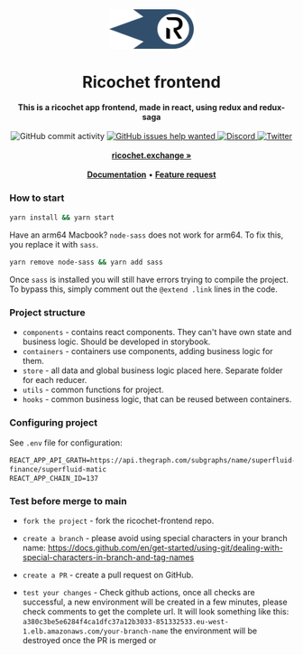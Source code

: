 <div align="center">
    <img src="public/icons/icon.svg" height="70" alt="Ricochet Logo">
    <h1>Ricochet frontend</h1>
    <strong>This is a ricochet app frontend, made in react, using redux and redux-saga</strong>
</div>
<br>
<div align="center">
    <img src="https://img.shields.io/github/commit-activity/w/Ricochet-Exchange/ricochet-frontend" alt="GitHub commit activity">
    <a href="https://github.com/Ricochet-Exchange/ricochet-frontend/issues?q=is%3Aissue+is%3Aopen+label%3A%22help+wanted%22">
        <img src="https://img.shields.io/github/issues/Ricochet-Exchange/ricochet-frontend/help wanted" alt="GitHub issues help wanted">
    </a>
    <a href="https://discord.gg/egu4FZbPBM">
        <img src="https://img.shields.io/discord/862796510604296263.svg?label=&logo=discord&logoColor=ffffff&color=7389D8&labelColor=6A7EC2" alt="Discord">
    </a>
    <a href="https://twitter.com/ricochetxchange">
        <img src="https://img.shields.io/twitter/follow/ricochetxchange?label=ricochetxchange&style=flat&logo=twitter&color=1DA1F2" alt="Twitter">
    </a>
</div>
<div align="center">
    <br>
    <a href="https://ricochet.exchange"><b>ricochet.exchange » </b></a>
    <br><br>
    <a href="https://docs.ricochet.exchange/"><b>Documentation</b></a>
    •
    <a href="https://github.com/Ricochet-Exchange/ricochet-frontend/issues/new"><b>Feature request</b></a>
</div>

### How to start

```bash
yarn install && yarn start
```

Have an arm64 Macbook? `node-sass` does not work for arm64. To fix this, you replace it with `sass`.

```bash
yarn remove node-sass && yarn add sass
```

Once `sass` is installed you will still have errors trying to compile the project. To bypass this, simply comment out the `@extend .link` lines in the code.

### Project structure

-  `components` - contains react components. They can't have own state and business logic. Should be developed in storybook.
-  `containers` - containers use components, adding business logic for them.
-  `store` - all data and global business logic placed here. Separate folder for each reducer.
-  `utils` - common functions for project.
-  `hooks` - common business logic, that can be reused between containers.

### Configuring project

See `.env` file for configuration:

```dotenv
REACT_APP_API_GRATH=https://api.thegraph.com/subgraphs/name/superfluid-finance/superfluid-matic
REACT_APP_CHAIN_ID=137
```
### Test before merge to main

-  `fork the project` - fork the ricochet-frontend repo.

-  `create a branch` - please avoid using special characters in your branch name:
    https://docs.github.com/en/get-started/using-git/dealing-with-special-characters-in-branch-and-tag-names

-  `create a PR` - create a pull request on GitHub.

-  `test your changes` - Check github actions, once all checks are successful, a new environment will be created in a few minutes, please check comments to get the complete url. It will look something like this:
    `a380c3be5e6284f4ca1dfc37a12b3033-851332533.eu-west-1.elb.amazonaws.com/your-branch-name`
    the environment will be destroyed once the PR is merged or
